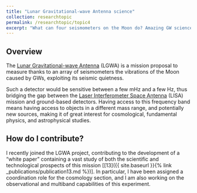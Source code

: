 ```yaml
---
title: "Lunar Gravitational-wave Antenna science"
collection: researchtopic
permalink: /researchtopic/topic4
excerpt: "What can four seismometers on the Moon do? Amazing GW science!"
---
```


## Overview
The <a href="http://lgwa.unicam.it" target="_blank" rel="noopener">Lunar Gravitational-wave Antenna</a> (LGWA) is a mission proposal to measure thanks to an array of seismometers the vibrations of the Moon caused by GWs, exploiting its seismic quietness. 

Such a detector would be sensitive between a few mHz and a few Hz, thus bridging the gap between the <a href="https://www.elisascience.org" target="_blank" rel="noopener">Laser Interferometer Space Antenna</a> (LISA) mission and ground-based detectors. Having access to this frequency band means having access to objects in a different mass range, and potentially new sources, making it of great interest for cosmological, fundamental physics, and astrophysical studies.

## How do I contribute?

I recently joined the LGWA project, contributing to the development of a “white paper” containing a vast study of both the scientific and technological prospects of this mission [[13]({{ site.baseurl }}{% link _publications/publication13.md %})]. In particular, I have been assigned a coordination role for the cosmology section, and I am also working on the observational and multiband capabilities of this experiment.

